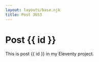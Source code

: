 ```yaml
---
layout: layouts/base.njk
title: Post 3653
---
```


# Post {{ id }}

This is post {{ id }} in my Eleventy project.
